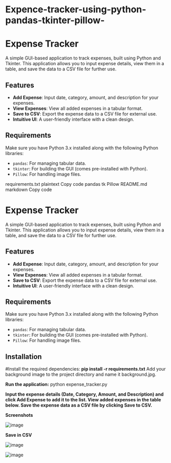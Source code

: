 # Expence-tracker-using-python-pandas-tkinter-pillow-
# Expense Tracker

A simple GUI-based application to track expenses, built using Python and Tkinter. This application allows you to input expense details, view them in a table, and save the data to a CSV file for further use.

## Features

- **Add Expense**: Input date, category, amount, and description for your expenses.
- **View Expenses**: View all added expenses in a tabular format.
- **Save to CSV**: Export the expense data to a CSV file for external use.
- **Intuitive UI**: A user-friendly interface with a clean design.

## Requirements

Make sure you have Python 3.x installed along with the following Python libraries:

- `pandas`: For managing tabular data.
- `tkinter`: For building the GUI (comes pre-installed with Python).
- `Pillow`: For handling image files.


requirements.txt
plaintext
Copy code
pandas
tk
Pillow
README.md
markdown
Copy code
# Expense Tracker

A simple GUI-based application to track expenses, built using Python and Tkinter. This application allows you to input expense details, view them in a table, and save the data to a CSV file for further use.

## Features

- **Add Expense**: Input date, category, amount, and description for your expenses.
- **View Expenses**: View all added expenses in a tabular format.
- **Save to CSV**: Export the expense data to a CSV file for external use.
- **Intuitive UI**: A user-friendly interface with a clean design.

## Requirements

Make sure you have Python 3.x installed along with the following Python libraries:

- `pandas`: For managing tabular data.
- `tkinter`: For building the GUI (comes pre-installed with Python).
- `Pillow`: For handling image files.

## Installation

#Install the required dependencies:
**pip install -r requirements.txt**
Add your background image to the project directory and name it background.jpg.

**Run the application:**
python expense_tracker.py

**Input the expense details (Date, Category, Amount, and Description) and click Add Expense to add it to the list.
View added expenses in the table below.
Save the expense data as a CSV file by clicking Save to CSV.**

**Screenshots**

![image](https://github.com/user-attachments/assets/6cfe641a-fe15-4608-8fad-422eb708c192)

**Save in CSV**

![image](https://github.com/user-attachments/assets/9c2b7433-725b-4e3b-ac07-343ed92d6b36)


![image](https://github.com/user-attachments/assets/93bb0ecf-a889-4608-bac0-bb7914dbc5c5)






